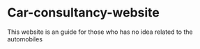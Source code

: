 # Car-consultancy-website
This website is an guide for those who has no idea related to the automobiles
